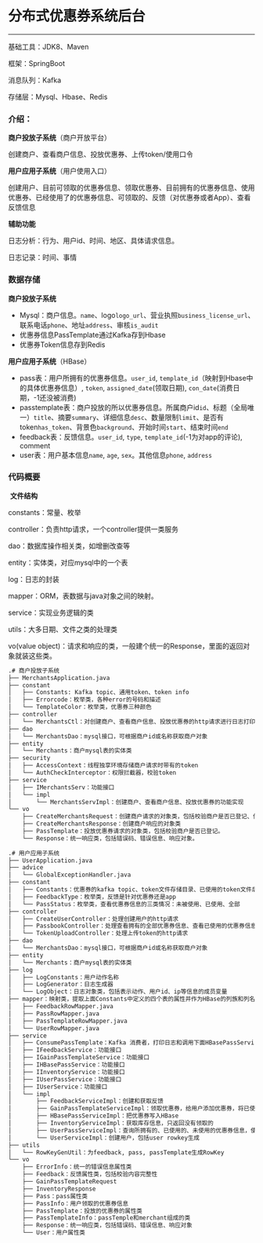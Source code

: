 # 分布式优惠券系统后台

---

基础工具：JDK8、Maven

框架：SpringBoot

消息队列：Kafka

存储层：Mysql、Hbase、Redis



### 介绍：

**商户投放子系统**（商户开放平台）

创建商户、查看商户信息、投放优惠券、上传token/使用口令

**用户应用子系统**（用户使用入口）

创建用户、目前可领取的优惠券信息、领取优惠券、目前拥有的优惠券信息、使用优惠券、已经使用了的优惠券信息、可领取的、反馈（对优惠券或者App）、查看反馈信息

**辅助功能**

日志分析：行为、用户id、时间、地区、具体请求信息。

日志记录：时间、事情



### 数据存储

**商户投放子系统**

- Mysql：商户信息。`name`、logo`logo_url`、营业执照`business_license_url`、联系电话`phone`、地址`address`、审核`is_audit`
- 优惠券信息PassTemplate通过Kafka存到Hbase
- 优惠券Token信息存到Redis

**用户应用子系统**（HBase）

- pass表：用户所拥有的优惠券信息。`user_id`, `template_id`（映射到Hbase中的具体优惠券信息）, `token`, `assigned_date`(领取日期), `con_date`(消费日期，-1还没被消费) 
- passtemplate表：商户投放的所以优惠券信息。所属商户id`id`、标题（全局唯一）`title`、摘要`summary`、详细信息`desc`、数量限制`limit`、是否有token`has_token`、背景色`background`、开始时间`start`、结束时间`end`
- feedback表：反馈信息。`user_id`, `type`, `template_id`(-1为对app的评论), comment
- user表：用户基本信息`name`, `age`, `sex`。其他信息`phone`, `address`



### 代码概要

 **文件结构**

constants：常量、枚举

controller：负责http请求，一个controller提供一类服务

dao：数据库操作相关类，如增删改查等

entity：实体类，对应mysql中的一个表

log：日志的封装

mapper：ORM，表数据与java对象之间的映射。

service：实现业务逻辑的类

utils：大多日期、文件之类的处理类

vo(value object)：请求和响应的类，一般建个统一的Response，里面的返回对象就装这些类。

```bash
.# 商户投放子系统
├── MerchantsApplication.java
├── constant
│   ├── Constants: Kafka topic、通用token、token info
│   ├── Errorcode：枚举类，各种error的号码和描述
│   └── TemplateColor：枚举类，优惠券三种颜色
├── controller
│   └── MerchantsCtl：对创建商户、查看商户信息、投放优惠券的http请求进行日志打印和调用相应功能的方法
├── dao
│   └── MerchantsDao：mysql接口，可根据商户id或名称获取商户对象
├── entity
│   └── Merchants：商户mysql表的实体类
├── security
│   ├── AccessContext：线程独享环境存储商户请求时带有的token
│   └── AuthCheckInterceptor：权限拦截器，校验token
├── service
│   ├── IMerchantsServ：功能接口
│   └── impl
│       └── MerchantsServImpl：创建商户、查看商户信息、投放优惠券的功能实现
└── vo
    ├── CreateMerchantsRequest：创建商户请求的对象类，包括校验商户是否已登记、信息是否完整和转换为Merchants的方法
    ├── CreateMerchantsResponse：创建商户响应的对象类
    ├── PassTemplate：投放优惠券请求的对象类，包括校验商户是否已登记。
    └── Response：统一响应类，包括错误码、错误信息、响应对象。
    
.# 用户应用子系统
├── UserApplication.java
├── advice
│   └── GlobalExceptionHandler.java
├── constant
│   ├── Constants：优惠券的kafka topic、token文件存储目录、已使用的token文件后缀、redis key、存储在HBase中pass, passtemplate, user, feedback四张表的列族和列名
│   ├── FeedbackType：枚举类，反馈是针对优惠券还是app
│   └── PassStatus：枚举类，查看优惠券信息的三类情况：未被使用、已使用、全部
├── controller
│   ├── CreateUserController：处理创建用户的http请求
│   ├── PassbookController：处理查看拥有的全部优惠券信息、查看已使用的优惠券信息、查看可领取的优惠券、领取优惠券、使用优惠券、创建评论、获取评论信息的http请求
│   └── TokenUploadController：处理上传token的http请求
├── dao
│   └── MerchantsDao：mysql接口，可根据商户id或名称获取商户对象
├── entity
│   └── Merchants：商户mysql表的实体类
├── log
│   ├── LogConstants：用户动作名称
│   ├── LogGenerator：日志生成器
│   └── LogObject：日志对象类，包括表示动作、用户id、ip等信息的成员变量
├── mapper：映射类，提取上面Constants中定义的四个表的属性并作为HBase的列族和列名提取value并实例化回相应的对象
│   ├── FeedbackRowMapper.java
│   ├── PassRowMapper.java
│   ├── PassTemplateRowMapper.java
│   └── UserRowMapper.java
├── service
│   ├── ConsumePassTemplate：Kafka 消费者，打印日志和调用下面HBasePassServiceImpl中的把优惠券写入HBase的方法
│   ├── IFeedbackService：功能接口
│   ├── IGainPassTemplateService：功能接口
│   ├── IHBasePassService：功能接口
│   ├── IInventoryService：功能接口
│   ├── IUserPassService：功能接口
│   ├── IUserService：功能接口
│   └── impl
│       ├── FeedbackServiceImpl：创建和获取反馈
│       ├── GainPassTemplateServiceImpl：领取优惠券，给用户添加优惠券，将已使用的 token 记录到文件中
│       ├── HBasePassServiceImpl：把优惠券写入HBase
│       ├── InventoryServiceImpl：获取库存信息，只返回没有领取的
│       ├── UserPassServiceImpl：查询所拥有的、已使用的、未使用的优惠券信息，使用优惠券
│       └── UserServiceImpl：创建用户，包括user rowkey生成
├── utils
│   └── RowKeyGenUtil：为feedback, pass, passTemplate生成RowKey
└── vo
    ├── ErrorInfo：统一的错误信息属性类
    ├── Feedback：反馈属性类，包括校验内容完整性
    ├── GainPassTemplateRequest
    ├── InventoryResponse
    ├── Pass：pass属性类
    ├── PassInfo：用户领取的优惠券信息
    ├── PassTemplate：投放的优惠券的属性类
    ├── PassTemplateInfo：passTemple和merchant组成的类
    ├── Response：统一响应类，包括错误码、错误信息、响应对象
    └── User：用户属性类
```



